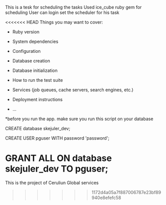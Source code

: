 This is a tesk for scheduling the tasks
Used ice_cube ruby gem for scheduling
User can login set the scheduler for his task


<<<<<<< HEAD
Things you may want to cover:

* Ruby version

* System dependencies

* Configuration

* Database creation

* Database initialization

* How to run the test suite

* Services (job queues, cache servers, search engines, etc.)

* Deployment instructions

* ...

*before you run the app. make sure you run this script on your database

CREATE database skejuler_dev;

CREATE USER pguser  WITH password 'password';

GRANT ALL ON database skejuler_dev TO pguser;
=======
This is the project of Ceruliun Global services
>>>>>>> 1172d4a05a7f887006787e23bf89940e8efefc58
